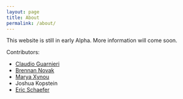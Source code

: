 ```yaml
---
layout: page
title: About
permalink: /about/
---
```


This website is still in early Alpha. More information will come soon.

Contributors:

* [Claudio Guarnieri](https://twitter.com/botherder)
* [Brennan Novak](https://twitter.com/brennannovak)
* [Marya Xynou](https://twitter.com/agrabeli_)
* Joshua Kopstein
* [Eric Schaefer](https://twitter.com/ultrasandwich)

